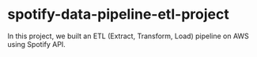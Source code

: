 # spotify-data-pipeline-etl-project
In this project, we built an ETL (Extract, Transform, Load) pipeline on AWS using Spotify API.
